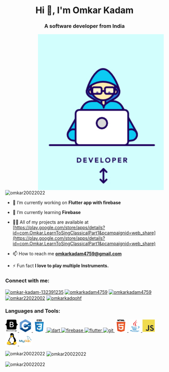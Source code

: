 <h1 align="center">Hi 👋, I'm Omkar Kadam</h1>
<h3 align="center">A software developer from India</h3>

<img width="400" align="right" alt="coding" src="https://github.com/Omkar20022022/GIF/blob/main/59871c7fb4ca4d906e9ef1f4566cd378.gif?raw=true">

<p align="left"> <img src="https://komarev.com/ghpvc/?username=omkar20022022&label=Profile%20views&color=0e75b6&style=flat" alt="omkar20022022" /> </p>

- 🔭 I’m currently working on **Flutter app with firebase**

- 🌱 I’m currently learning **Firebase**

- 👨‍💻 All of my projects are available at [https://play.google.com/store/apps/details?id=com.Omkar.LearnToSingClassicalPart1&pcampaignid=web_share](https://play.google.com/store/apps/details?id=com.Omkar.LearnToSingClassicalPart1&pcampaignid=web_share)

- 📫 How to reach me **omkarkadam4759@gmail.com**

- ⚡ Fun fact **I love to play multiple Instruments.**

<h3 align="left">Connect with me:</h3>
<p align="left">
<a href="https://linkedin.com/in/omkar-kadam-132391235" target="blank"><img align="center" src="https://raw.githubusercontent.com/rahuldkjain/github-profile-readme-generator/master/src/images/icons/Social/linked-in-alt.svg" alt="omkar-kadam-132391235" height="30" width="40" /></a>
<a href="https://instagram.com/omkarkadam4759" target="blank"><img align="center" src="https://raw.githubusercontent.com/rahuldkjain/github-profile-readme-generator/master/src/images/icons/Social/instagram.svg" alt="omkarkadam4759" height="30" width="40" /></a>
<a href="https://www.codechef.com/users/omkarkadam4759" target="blank"><img align="center" src="https://cdn.jsdelivr.net/npm/simple-icons@3.1.0/icons/codechef.svg" alt="omkarkadam4759" height="30" width="40" /></a>
<a href="https://www.leetcode.com/omkar22022002" target="blank"><img align="center" src="https://raw.githubusercontent.com/rahuldkjain/github-profile-readme-generator/master/src/images/icons/Social/leet-code.svg" alt="omkar22022002" height="30" width="40" /></a>
<a href="https://auth.geeksforgeeks.org/user/omkarkadqohf" target="blank"><img align="center" src="https://raw.githubusercontent.com/rahuldkjain/github-profile-readme-generator/master/src/images/icons/Social/geeks-for-geeks.svg" alt="omkarkadqohf" height="30" width="40" /></a>
</p>

<h3 align="left">Languages and Tools:</h3>
<p align="left"> <a href="https://getbootstrap.com" target="_blank" rel="noreferrer"> <img src="https://raw.githubusercontent.com/devicons/devicon/master/icons/bootstrap/bootstrap-plain-wordmark.svg" alt="bootstrap" width="40" height="40"/> </a> <a href="https://www.w3schools.com/cpp/" target="_blank" rel="noreferrer"> <img src="https://raw.githubusercontent.com/devicons/devicon/master/icons/cplusplus/cplusplus-original.svg" alt="cplusplus" width="40" height="40"/> </a> <a href="https://www.w3schools.com/css/" target="_blank" rel="noreferrer"> <img src="https://raw.githubusercontent.com/devicons/devicon/master/icons/css3/css3-original-wordmark.svg" alt="css3" width="40" height="40"/> </a> <a href="https://dart.dev" target="_blank" rel="noreferrer"> <img src="https://www.vectorlogo.zone/logos/dartlang/dartlang-icon.svg" alt="dart" width="40" height="40"/> </a> <a href="https://firebase.google.com/" target="_blank" rel="noreferrer"> <img src="https://www.vectorlogo.zone/logos/firebase/firebase-icon.svg" alt="firebase" width="40" height="40"/> </a> <a href="https://flutter.dev" target="_blank" rel="noreferrer"> <img src="https://www.vectorlogo.zone/logos/flutterio/flutterio-icon.svg" alt="flutter" width="40" height="40"/> </a> <a href="https://git-scm.com/" target="_blank" rel="noreferrer"> <img src="https://www.vectorlogo.zone/logos/git-scm/git-scm-icon.svg" alt="git" width="40" height="40"/> </a> <a href="https://www.w3.org/html/" target="_blank" rel="noreferrer"> <img src="https://raw.githubusercontent.com/devicons/devicon/master/icons/html5/html5-original-wordmark.svg" alt="html5" width="40" height="40"/> </a> <a href="https://www.java.com" target="_blank" rel="noreferrer"> <img src="https://raw.githubusercontent.com/devicons/devicon/master/icons/java/java-original.svg" alt="java" width="40" height="40"/> </a> <a href="https://developer.mozilla.org/en-US/docs/Web/JavaScript" target="_blank" rel="noreferrer"> <img src="https://raw.githubusercontent.com/devicons/devicon/master/icons/javascript/javascript-original.svg" alt="javascript" width="40" height="40"/> </a> <a href="https://www.linux.org/" target="_blank" rel="noreferrer"> <img src="https://raw.githubusercontent.com/devicons/devicon/master/icons/linux/linux-original.svg" alt="linux" width="40" height="40"/> </a> <a href="https://www.mysql.com/" target="_blank" rel="noreferrer"> <img src="https://raw.githubusercontent.com/devicons/devicon/master/icons/mysql/mysql-original-wordmark.svg" alt="mysql" width="40" height="40"/> </a> </p>

<p><img align="left" src="https://github-readme-stats.vercel.app/api/top-langs?username=omkar20022022&show_icons=true&locale=en&layout=compact" alt="omkar20022022" /></p>

<p>&nbsp;<img align="center" src="https://github-readme-stats.vercel.app/api?username=omkar20022022&show_icons=true&locale=en" alt="omkar20022022" /></p>

<p><img align="center" src="https://github-readme-streak-stats.herokuapp.com/?user=omkar20022022&" alt="omkar20022022" /></p>

